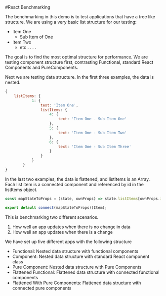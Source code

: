 #React Benchmarking

The benchmarking in this demo is to test applications that have a tree like structure. We are using a very basic list structure for our testing:

- Item One
  - Sub Item of One
- Item Two
  - etc . . . .

The goal is to find the most optimal structure for performance. We are testing component structure first, contrasting Functional, standard React Components and PureComponents.

Next we are testing data structure. In the first three examples, the data is nested.
```javascript
{
    listItems: {
            1: {
                text: 'Item One',
                listItems: {
                    4: {
                        text: 'Item One - Sub Item One'
                    },
                    5: {
                        text: 'Item One - Sub Item Two'
                    },
                    6: {
                        text: 'Item One - Sub Item Three'
                    }
                }
            }
        }
}
```

In the last two examples, the data is flattened, and listItems is an Array. Each list item is a connected component and referenced by id in the listItems object.

```javascript
const mapStateToProps = (state, ownProps) => state.listItems[ownProps.id];

export default connect(mapStateToProps)(Item);
```


This is benchmarking two different scenarios.
1) How well an app updates when there is no change in data
2) How well an app updates when there is a change

We have set up five different apps with the following structure

- Functional: Nested data structure with functional components
- Component: Nested data structure with standard React component class
- Pure Component: Nested data structure with Pure Components
- Flattened Functional: Flattened data structure with connected functional components
- Flattened With Pure Components: Flattened data structure with connected pure components
